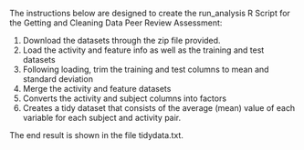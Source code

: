 The instructions below are designed to create the run_analysis R Script for the Getting and Cleaning Data Peer Review Assessment:

  1. Download the datasets through the zip file provided.
  2. Load the activity and feature info as well as the training and test      datasets
  3. Following loading, trim the training and test columns to mean and       standard deviation
  4. Merge the activity and feature datasets
  5. Converts the activity and subject columns into factors
  6. Creates a tidy dataset that consists of the average (mean) value of      each variable for each subject and activity pair.

The end result is shown in the file tidydata.txt.